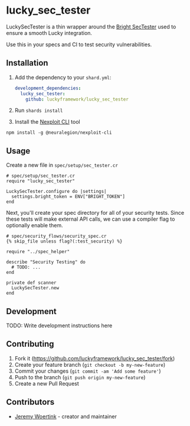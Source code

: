 # lucky_sec_tester

LuckySecTester is a thin wrapper around the [Bright SecTester](https://github.com/NeuraLegion/sec-tester-cr) used to ensure a smooth Lucky integration.

Use this in your specs and CI to test security vulnerabilities.

## Installation

1. Add the dependency to your `shard.yml`:

   ```yaml
   development_dependencies:
     lucky_sec_tester:
       github: luckyframework/lucky_sec_tester
   ```

2. Run `shards install`

3. Install the [Nexploit CLI](https://www.npmjs.com/package/@neuralegion/nexploit-cli) tool

`npm install -g @neuralegion/nexploit-cli`

## Usage

Create a new file in `spec/setup/sec_tester.cr`

```crystal
# spec/setup/sec_tester.cr
require "lucky_sec_tester"

LuckySecTester.configure do |settings|
  settings.bright_token = ENV["BRIGHT_TOKEN"]
end
```

Next, you'll create your spec directory for all of your security tests.
Since these tests will make external API calls, we can use a compiler flag
to optionally enable them.

```crystal
# spec/security_flows/security_spec.cr
{% skip_file unless flag?(:test_security) %}

require "../spec_helper"

describe "Security Testing" do
  # TODO: ...
end

private def scanner
  LuckySecTester.new
end
```

## Development

TODO: Write development instructions here

## Contributing

1. Fork it (<https://github.com/luckyframework/lucky_sec_tester/fork>)
2. Create your feature branch (`git checkout -b my-new-feature`)
3. Commit your changes (`git commit -am 'Add some feature'`)
4. Push to the branch (`git push origin my-new-feature`)
5. Create a new Pull Request

## Contributors

- [Jeremy Woertink](https://github.com/jwoertink) - creator and maintainer
